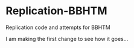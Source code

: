 # Replication-BBHTM
Replication code and attempts for BBHTM

I am making the first change to see how it goes... 
